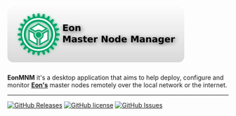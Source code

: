
# ![logo](images/logo.png)
**EonMNM** it's a desktop application that aims to help deploy, configure and monitor **[Eon's](https://github.com/EonTechnology)** master nodes remotely over the local network or the internet.

---

[![GitHub Releases](https://img.shields.io/github/release/zof-r/EonMNM.svg)](https://github.com/zof-r/EonMNM/releases)
[![GitHub license](https://img.shields.io/badge/license-GPL-blue.svg)](https://github.com/Zof-R/EonMNM/blob/master/LICENSE)
[![GitHub Issues](https://img.shields.io/github/issues/zof-r/EonMNM.svg)](http://github.com/zof-r/EonMNM/issues)